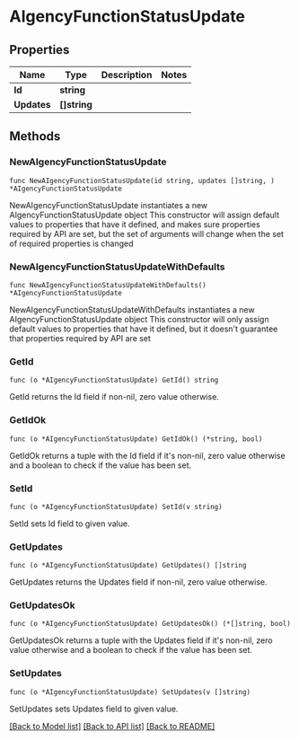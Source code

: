 # AIgencyFunctionStatusUpdate

## Properties

Name | Type | Description | Notes
------------ | ------------- | ------------- | -------------
**Id** | **string** |  | 
**Updates** | **[]string** |  | 

## Methods

### NewAIgencyFunctionStatusUpdate

`func NewAIgencyFunctionStatusUpdate(id string, updates []string, ) *AIgencyFunctionStatusUpdate`

NewAIgencyFunctionStatusUpdate instantiates a new AIgencyFunctionStatusUpdate object
This constructor will assign default values to properties that have it defined,
and makes sure properties required by API are set, but the set of arguments
will change when the set of required properties is changed

### NewAIgencyFunctionStatusUpdateWithDefaults

`func NewAIgencyFunctionStatusUpdateWithDefaults() *AIgencyFunctionStatusUpdate`

NewAIgencyFunctionStatusUpdateWithDefaults instantiates a new AIgencyFunctionStatusUpdate object
This constructor will only assign default values to properties that have it defined,
but it doesn't guarantee that properties required by API are set

### GetId

`func (o *AIgencyFunctionStatusUpdate) GetId() string`

GetId returns the Id field if non-nil, zero value otherwise.

### GetIdOk

`func (o *AIgencyFunctionStatusUpdate) GetIdOk() (*string, bool)`

GetIdOk returns a tuple with the Id field if it's non-nil, zero value otherwise
and a boolean to check if the value has been set.

### SetId

`func (o *AIgencyFunctionStatusUpdate) SetId(v string)`

SetId sets Id field to given value.


### GetUpdates

`func (o *AIgencyFunctionStatusUpdate) GetUpdates() []string`

GetUpdates returns the Updates field if non-nil, zero value otherwise.

### GetUpdatesOk

`func (o *AIgencyFunctionStatusUpdate) GetUpdatesOk() (*[]string, bool)`

GetUpdatesOk returns a tuple with the Updates field if it's non-nil, zero value otherwise
and a boolean to check if the value has been set.

### SetUpdates

`func (o *AIgencyFunctionStatusUpdate) SetUpdates(v []string)`

SetUpdates sets Updates field to given value.



[[Back to Model list]](../README.md#documentation-for-models) [[Back to API list]](../README.md#documentation-for-api-endpoints) [[Back to README]](../README.md)


